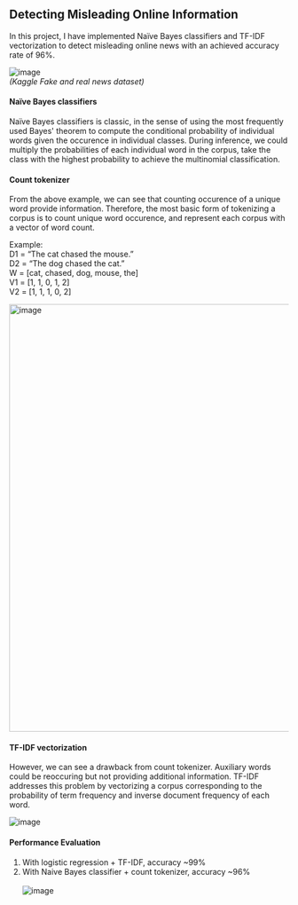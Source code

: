 ## Detecting Misleading Online Information

In this project, I have implemented Naïve Bayes classifiers and TF-IDF vectorization to detect misleading online news with an achieved accuracy rate of 96%.

![image](https://user-images.githubusercontent.com/21034990/228343256-5e1322a9-681f-497c-9d25-21f03190f246.png)<br>
<i>(Kaggle Fake and real news dataset)</i>

#### Naïve Bayes classifiers
Naïve Bayes classifiers is classic, in the sense of using the most frequently used Bayes' theorem to compute the conditional probability of individual words given the occurence in individual classes.  During inference, we could multiply the probabilities of each individual word in the corpus, take the class with the highest probability to achieve the multinomial classification.

#### Count tokenizer  
From the above example, we can see that counting occurence of a unique word provide information.  Therefore, the most basic form of tokenizing a corpus is to count unique word occurence, and represent each corpus with a vector of word count.

Example:<br>
D1 = “The cat chased the mouse.”<br>
D2 = “The dog chased the cat.”<br>
W = [cat, chased, dog, mouse, the]<br>
V1 = [1, 1, 0, 1, 2]<br>
V2 = [1, 1, 1, 0, 2]<br>

<img width="771" alt="image" src="https://user-images.githubusercontent.com/21034990/228344795-9131e74c-dba2-4dad-ae49-5f295d5a7310.png">

#### TF-IDF vectorization
However, we can see a drawback from count tokenizer.  Auxiliary words could be reoccuring but not providing additional information.  TF-IDF addresses this problem by vectorizing a corpus corresponding to the probability of term frequency and inverse document frequency of each word.

![image](https://user-images.githubusercontent.com/21034990/228353402-257dc6d4-422d-4588-8bdb-f06f4ac5d1ff.png)

#### Performance Evaluation
1.  With logistic regression + TF-IDF, accuracy ~99%
2.  With Naive Bayes classifier + count tokenizer, accuracy ~96% <br> <br>
![image](https://user-images.githubusercontent.com/21034990/228354229-4208cac6-8c7e-4f77-b717-2b264222c7d7.png)
